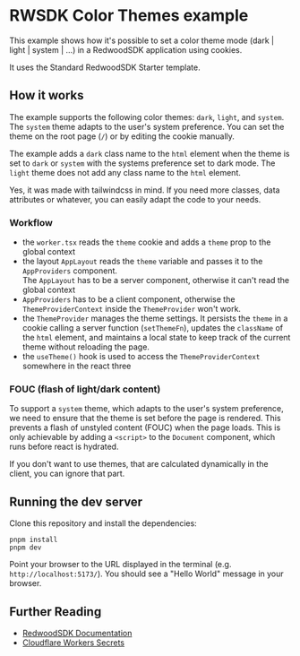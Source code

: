 # RWSDK Color Themes example

This example shows how it's possible to set a color theme mode (dark | light | system | ...) in a RedwoodSDK application using cookies. 

It uses the Standard RedwoodSDK Starter template.


## How it works

The example supports the following color themes: `dark`, `light`, and `system`. The `system` theme adapts to the user's system preference.
You can set the theme on the root page (`/`) or by editing the cookie manually. 

The example adds a `dark` class name to the `html` element when the theme is set to `dark` or `system` with the systems preference set to dark mode. The `light` theme does not add any class name to the `html` element.

Yes, it was made with tailwindcss in mind. If you need more classes, data attributes or whatever, you can easily adapt the code to your needs.

 ### Workflow

- the `worker.tsx` reads the `theme` cookie and adds a `theme` prop to the global context
- the layout `AppLayout` reads the `theme` variable and passes it to the `AppProviders` component.  
The `AppLayout` has to be a server component, otherwise it can't read the global context
- `AppProviders` has to be a client component, otherwise the `ThemeProviderContext` inside the `ThemeProvider` won't work. 
- the `ThemeProvider` manages the theme settings. It persists the `theme` in a cookie calling a server function (`setThemeFn`), updates the `className` of the `html` element, and maintains a local state to keep track of the current theme without reloading the page.
- the `useTheme()` hook is used to access the `ThemeProviderContext` somewhere in the react three

### FOUC (flash of light/dark content)

To support a `system` theme, which adapts to the user's system preference, we need to ensure that the theme is set before the page is rendered. This prevents a flash of unstyled content (FOUC) when the page loads.
This is only achievable by adding a `<script>` to the `Document` component, which runs before react is hydrated.

If you don't want to use themes, that are calculated dynamically in the client, you can ignore that part.

## Running the dev server
Clone this repository and install the dependencies:

```shell
pnpm install
pnpm dev
```

Point your browser to the URL displayed in the terminal (e.g. `http://localhost:5173/`). You should see a "Hello World" message in your browser.

## Further Reading

- [RedwoodSDK Documentation](https://docs.rwsdk.com/)
- [Cloudflare Workers Secrets](https://developers.cloudflare.com/workers/runtime-apis/secrets/)
